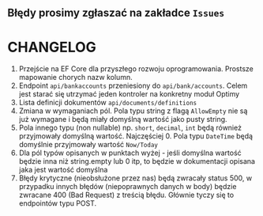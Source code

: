 ## Błędy prosimy zgłaszać na zakładce `Issues`

# CHANGELOG
1. Przejście na EF Core dla przyszłego rozwoju oprogramowania. Prostsze mapowanie chorych nazw kolumn.
2. Endpoint `api/bankaccounts` przeniesiony do `api/bank/accounts`. Celem jest starać się utrzymać jeden kontroler na konkretny moduł Optimy
3. Lista definicji dokumentów `api/documents/definitions`
4. Zmiana w wymaganiach pól. Pola typu string z flagą `AllowEmpty` nie są już wymagane i będą miały domyślną wartość jako pusty string.
5. Pola innego typu (non nullable) np. `short`, `decimal`, `int` będą również przyjmowały domyślną wartość. Najczęściej 0. Pola typu `DateTime` będą domyślnie przyjmowały wartość `Now/Today`
6. Dla pól typów opisanych w punktach wyżej - jeśli domyślna wartość będzie inna niż string.empty lub 0 itp, to będzie w dokumentacji opisana jaka jest wartość domyślna
7. Błędy krytyczne (nieobsłużone przez nas) będą zwracały status 500, w przypadku innych błędów (niepoprawnych danych w body) będzie zwracane 400 (Bad Request) z treścią błędu. Głównie tyczy się to endpointów typu POST.
